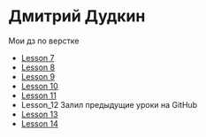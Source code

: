 # Дмитрий Дудкин

Мои дз по верстке

* [Lesson 7](/lesson_7/)
* [Lesson 8](/lesson_8/)
* [Lesson 9](/lesson_9/)
* [Lesson 10](/lesson_10/)
* [Lesson 11](/lesson_11/)
* Lesson_12 Залил предыдущие уроки на GitHub 
* [Lesson 13](/lesson_13/)
* [Lesson 14](/lesson_14/)

